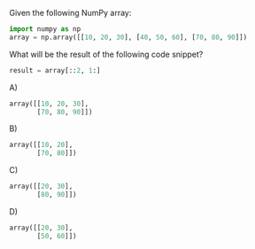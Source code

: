 Given the following NumPy array:

```python
import numpy as np
array = np.array([[10, 20, 30], [40, 50, 60], [70, 80, 90]])
```

What will be the result of the following code snippet?

```python
result = array[::2, 1:]
```

A) 
```python
array([[10, 20, 30],
       [70, 80, 90]])
```

B) 
```python
array([[10, 20],
       [70, 80]])
```

C) 
```python
array([[20, 30],
       [80, 90]])
```

D) 
```python
array([[20, 30],
       [50, 60]])
```

<!-- Answer: C) -->